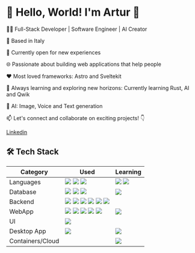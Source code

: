 # 👋 Hello, World! I'm Artur 🚀

👨‍💻 Full-Stack Developer | Software Engineer | AI Creator

📍 Based in Italy

💼 Currently open for new experiences

🌐 Passionate about building web applications that help people

❤️ Most loved frameworks: Astro and Sveltekit

🌱 Always learning and exploring new horizons: Currently learning Rust, AI and Qwik

🤖 AI: Image, Voice and Text generation

📫 Let's connect and collaborate on exciting projects! 👇

[Linkedin](https://www.linkedin.com/in/artur-marton-mihut-1414731b0)

###

## 🛠️ Tech Stack

| Category    | Used                      | Learning                  |
| ----------- | ------------------------- | ------------------------- |
| Languages   | ![](https://img.shields.io/badge/nodejs-339933?logo=node.js&logoColor=fff&style=flat) ![](https://img.shields.io/badge/typescript-3178C6?logo=typescript&logoColor=fff&style=flat) ![](https://img.shields.io/badge/python-3776AB?logo=python&logoColor=fff&style=flat) | ![](https://img.shields.io/badge/rust-d73824?logo=rust&logoColor=fff&style=flat) ![](https://img.shields.io/badge/mojo-dd6225?logo=fireship&logoColor=fff&style=flat) |
| Database    | ![](https://img.shields.io/badge/mysql-4479A1?logo=mysql&logoColor=fff&style=flat)  ![](https://img.shields.io/badge/postgres-4169E1?logo=postgresql&logoColor=fff&style=flat)   ![](https://img.shields.io/badge/redis-DC382D?logo=redis&logoColor=fff&style=flat) | ![](https://img.shields.io/badge/mongodb-47A248?logo=mongodb&logoColor=fff&style=flat) |
| Backend     | ![](https://img.shields.io/badge/express-000000?logo=express&logoColor=fff&style=flat)   ![](https://img.shields.io/badge/Graphql-E10098?logo=graphql&logoColor=fff&style=flat)    ![](https://img.shields.io/badge/trpc-2596BE?logo=trpc&logoColor=fff&style=flat)   ![](https://img.shields.io/badge/knex-dd6225?style=flat)   ![](https://img.shields.io/badge/kysely-0057b7?style=flat)   ![](https://img.shields.io/badge/mikroorm-0c493e?style=flat) | |
| WebApp      | ![](https://img.shields.io/badge/react-61DAFB?logo=react&logoColor=fff&style=flat)   ![](https://img.shields.io/badge/nextjs-000000?logo=next.js&logoColor=fff&style=flat)    ![](https://img.shields.io/badge/sveltekit-FF3E00?logo=svelte&logoColor=fff&style=flat)    ![](https://img.shields.io/badge/astro-FF5D01?logo=astro&logoColor=fff&style=flat)   ![](https://img.shields.io/badge/flask-000000?logo=flask&logoColor=fff&style=flat) | ![](https://img.shields.io/badge/qwik-AC7EF4?logo=qwik&logoColor=fff&style=flat) |
| UI          | ![](https://img.shields.io/badge/tailwindcss-06B6D4?logo=tailwindcss&logoColor=fff&style=flat) | |
| Desktop App | ![](https://img.shields.io/badge/electron-47848F?logo=electron&logoColor=fff&style=flat) | ![](https://img.shields.io/badge/tauri-FFC131?logo=tauri&logoColor=fff&style=flat) |
| Containers/Cloud | | ![](https://img.shields.io/badge/docker-099cec?logo=docker&logoColor=fff&style=flat) |
